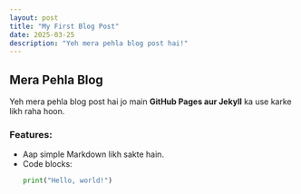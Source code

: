 ```yaml
---
layout: post
title: "My First Blog Post"
date: 2025-03-25
description: "Yeh mera pehla blog post hai!"
---
```


## Mera Pehla Blog

Yeh mera pehla blog post hai jo main **GitHub Pages aur Jekyll** ka use karke likh raha hoon.

### Features:
- Aap simple Markdown likh sakte hain.
- Code blocks:
  ```python
  print("Hello, world!")

